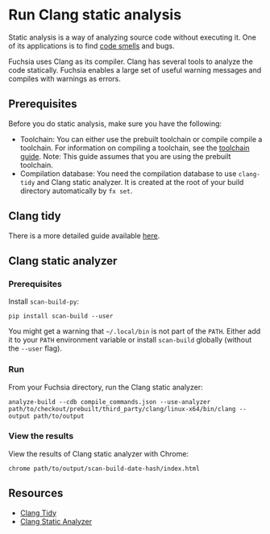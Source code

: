 # Run Clang static analysis

Static analysis is a way of analyzing source code without
executing it. One of its applications is to find
[code smells](https://en.wikipedia.org/wiki/Code_smell) and bugs.

Fuchsia uses Clang as its compiler. Clang has several tools
to analyze the code statically. Fuchsia enables a large set
of useful warning messages and compiles with warnings as errors.

## Prerequisites

Before you do static analysis, make sure you have the following:

* Toolchain: You can either use the prebuilt toolchain or compile compile a toolchain. For
  information on compiling a toolchain, see the [toolchain guide][toolchain].
  Note: This guide assumes that you are using the prebuilt toolchain.
* Compilation database: You need the compilation database to use `clang-tidy` and Clang static
  analyzer. It is created at the root of your build directory automatically by `fx set`.
## Clang tidy

There is a more detailed guide available [here][lint].

## Clang static analyzer

### Prerequisites

Install `scan-build-py`:

```
pip install scan-build --user
```

You might get a warning that `~/.local/bin` is not part of the `PATH`. Either
add it to your `PATH` environment variable or install `scan-build` globally (without the `--user` flag).

### Run

From your Fuchsia directory, run the Clang static analyzer:

```
analyze-build --cdb compile_commands.json --use-analyzer path/to/checkout/prebuilt/third_party/clang/linux-x64/bin/clang --output path/to/output
```

### View the results

View the results of Clang static analyzer with Chrome:

```
chrome path/to/output/scan-build-date-hash/index.html
```

## Resources

* [Clang Tidy](https://clang.llvm.org/extra/clang-tidy/)
* [Clang Static Analyzer](https://clang.llvm.org/docs/ClangStaticAnalyzer.html)

[toolchain]: /docs/development/build/toolchain.md
[lint]: /docs/development/languages/c-cpp/lint.md
